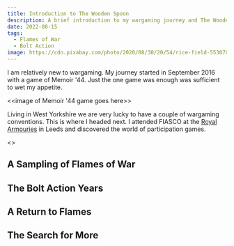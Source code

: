 ```yaml
---
title: Introduction to The Wooden Spoon
description: A brief introduction to my wargaming journey and The Wooden Spoon.
date: 2022-08-15
tags:
  - Flames of War
  - Bolt Action
image: https://cdn.pixabay.com/photo/2020/08/30/20/54/rice-field-5530707_1280.jpg
---
```


I am relatively new to wargaming. My journey started in September 2016 with a game of Memoir '44. Just the one game was enough was sufficient to wet my appetite.

<<image of Memoir '44 game goes here>>

Living in West Yorkshire we are very lucky to have a couple of wargaming conventions. This is where I headed next. I attended FIASCO at the [Royal Armouries](https://royalarmouries.org/) in Leeds and discovered the world of participation games.

<<pictures from FIASCO go here>>

## A Sampling of Flames of War

## The Bolt Action Years

## A Return to Flames

## The Search for More
